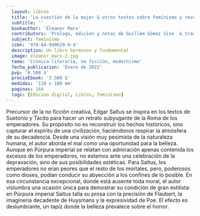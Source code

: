 ```yaml
---
  layout: libros
  title: 'La cuestión de la mujer & otros textos sobre feminismo y revolución'
  subtitle: ''
  bookauthor: 'Eleanor Marx'
  contributors: 'Prologo, edición y notas de Guillem Gómez Sisé  & traducción de Luisina Rüedi y Lucho Tapia'
  subject: feminismo
  isbn: '978-84-940629-6-4'
  description: Un libro hermosos y fundamental
  image: eleanor_marx-2.jpg
  tema: 'Crónica literaria, no ficción, modernismo'
  fecha_publicacion: 'Enero de 2022'
  pvp: '8.500 $'
  precioEbook: '3.500 $'
  medidas: '110 x 180 mm'
  paginas: 164
  tags: [Edicion digital, Libros, feminismo]
---
```

Precursor de la no ficción creativa, Edgar Saltus se inspira en los textos de Suetonio y Tácito para hacer un retrato subyugante de la Roma de los emperadores. Su propósito no es reconstruir los hechos históricos, sino capturar el espíritu de una civilización, haciéndonos respirar la atmósfera de su decadencia. Desde una visión muy pesimista de la naturaleza humana, el autor aborda el mal como una oportunidad para la belleza. Aunque en Púrpura imperial se relatan con admiración apenas contenida los excesos de los emperadores, no estamos ante una celebración de la depravación, sino de sus posibilidades estéticas. Para Saltus, los emperadores no eran peores que el resto de los mortales, pero, poderosos como dioses, podían conducir su abyección a los confines de lo posible. En esa circunstancia excepcional, donde está ausente toda moral, el autor vislumbra una ocasión única para demostrar su condición de gran estilista: en Púrpura imperial Saltus talla su prosa con la precisión de Flaubert, la imaginería decadente de Huysmans y la expresividad de Poe. El efecto es deslumbrante, un tapiz donde la belleza prevalece sobre el horror.


